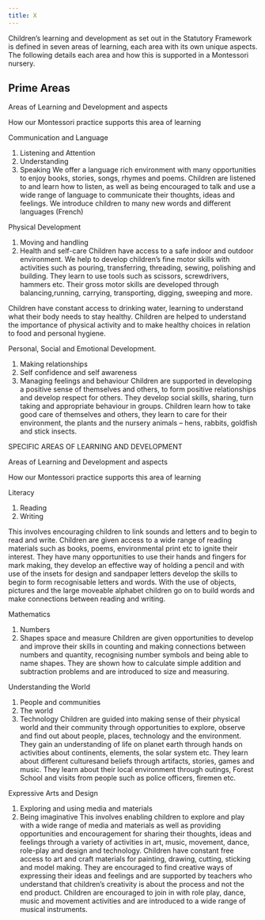 ```yaml
---
title: X
---
```


Children’s learning and development as set out in the Statutory Framework is defined in seven areas of learning, each area with its own unique aspects.  The following details each area and how this is supported in a Montessori nursery.

## Prime Areas

Areas of Learning and Development and aspects

How our Montessori practice supports this area of learning

Communication and Language

1. Listening and Attention
1. Understanding
1. Speaking
We offer a language rich environment with many opportunities to enjoy books, stories, songs, rhymes and poems. Children are listened to and learn how to listen, as well as being encouraged to talk and use a wide range of language to communicate their thoughts, ideas and feelings. We introduce children to many new words and different languages (French)

Physical Development

1. Moving and handling
1. Health and self-care
Children have access to a safe indoor and outdoor environment. We help to develop children’s fine motor skills with activities such as pouring, transferring, threading, sewing, polishing and building. They learn to use tools such as scissors, screwdrivers, hammers etc. Their gross motor skills are developed through balancing,running, carrying, transporting, digging, sweeping and more.

Children have constant access to drinking water, learning to understand what their body needs to stay healthy. Children are helped to understand the importance of physical activity and to make healthy choices in relation to food and personal hygiene.

Personal, Social and Emotional Development.

1. Making relationships
1. Self confidence and self awareness
1. Managing feelings and behaviour
Children are supported in developing a positive sense of themselves and others, to form positive relationships and develop respect for others. They develop social skills, sharing, turn taking and appropriate behaviour in groups. Children learn how to take good care of themselves and others, they learn to care for their environment, the plants and the nursery animals – hens, rabbits, goldfish and stick insects.

SPECIFIC AREAS OF LEARNING AND DEVELOPMENT

Areas of Learning and Development and aspects

How our Montessori practice supports this area of learning

Literacy

1. Reading
1. Writing

This involves encouraging children to link sounds and letters and to begin to read and write. Children are given access to a wide range of reading materials such as books, poems, environmental print etc to ignite their interest.  They have many opportunities to use their hands and fingers for mark making, they develop an effective way of holding a pencil and with use of the insets for design and sandpaper letters develop the skills to begin to form recognisable letters and words. With the use of objects, pictures and the large moveable alphabet children go on to build words and make connections between reading and writing.

Mathematics

1. Numbers
1. Shapes space and measure
Children are given opportunities to develop and improve their skills in counting and making connections between numbers and quantity, recognising number symbols and being able to name shapes. They are shown how to calculate simple addition and subtraction problems and are introduced to size and measuring.

Understanding the World

1. People and communities
1. The world
1. Technology
Children are guided into making sense of their physical world and their community through opportunities to explore, observe and find out about people, places, technology and the environment. They gain an understanding of life on planet earth through hands on activities about continents, elements, the solar system etc. They learn about different culturesand beliefs through artifacts, stories, games and music. They learn about their local environment through outings, Forest School and visits from people such as police officers, firemen etc.

Expressive Arts and Design

1. Exploring and using media and materials
1. Being imaginative
This involves enabling children to explore and play with a wide range of media and materials as well as providing opportunities and encouragement for sharing their thoughts, ideas and feelings through a variety of activities in art, music, movement, dance, role-play and design and technology. Children have constant free access to art and craft materials for painting, drawing, cutting, sticking and model making. They are encouraged to find creative ways of expressing their ideas and feelings and are supported by teachers who understand that children’s creativity is about the process and not the end product. Children are encouraged to join in with role play, dance, music and movement activities and are introduced to a wide range of musical instruments.
